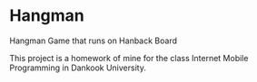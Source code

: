 # Hangman
Hangman Game that runs on Hanback Board

This project is a homework of mine for the class Internet Mobile Programming in Dankook University.
